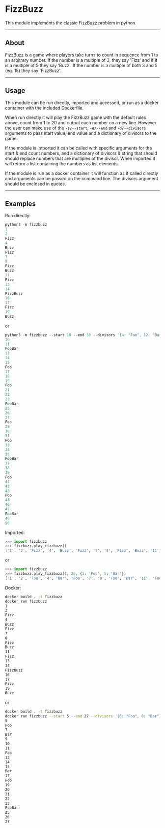 # FizzBuzz

This module implements the classic FizzBuzz problem in python.

---

## About

FizzBuzz is a game where players take turns to count in sequence from 1 to an arbitrary number. If the number is a multiple of 3, they say 'Fizz' and if it is a multiple of 5 they say 'Buzz'. If the number is a multiple of both 3 and 5 (eg. 15) they say 'FizzBuzz'.

---

## Usage

This module can be run directly, imported and accessed, or run as a docker container with the included Dockerfile.

When run directly it will play the FizzBuzz game with the default rules above, count from 1 to 20 and output each number on a new line. However the user can make use of the ```-s/--start```, ```-e/--end``` and ```-d/--divisors``` arguments to pass start value, end value and a dictionary of divisors to the game.

If the module is imported it can be called with specific arguments for the start & end count numbers, and a dictionary of divisors & string that should should replace numbers that are multiples of the divisor. When imported it will return a list containing the numbers as list elements.

If the module is run as a docker container it will function as if called directly and arguments can be passed on the command line. The divisors argument should be enclosed in quotes.

---

## Examples

Run directly:

```python
python3 -m fizzbuzz
1
2
Fizz
4
Buzz
Fizz
7
8
Fizz
Buzz
11
Fizz
13
14
FizzBuzz
16
17
Fizz
19
Buzz
```

or

```python
python3 -m fizzbuzz --start 10 --end 50 --divisors '{4: "Foo", 12: "Bar"}'
10
11
FooBar
13
14
15
Foo
17
18
19
Foo
21
22
23
FooBar
25
26
27
Foo
29
30
31
Foo
33
34
35
FooBar
37
38
39
Foo
41
42
43
Foo
45
46
47
FooBar
49
50
```

Imported:

```python
>>> import fizzbuzz
>>> fizzbuzz.play_fizzbuzz()
['1', '2', 'Fizz', '4', 'Buzz', 'Fizz', '7', '8', 'Fizz', 'Buzz', '11', 'Fizz', '13', '14', 'FizzBuzz', '16', '17', 'Fizz', '19', 'Buzz']
```

or

```python
>>> import fizzbuzz
>>> fizzbuzz.play_fizzbuzz(1, 20, {3: 'Foo', 5: 'Bar'})
['1', '2', 'Foo', '4', 'Bar', 'Foo', '7', '8', 'Foo', 'Bar', '11', 'Foo', '13', '14', 'FooBar', '16', '17', 'Foo', '19', 'Bar']
```

Docker:

```bash
docker build . -t fizzbuzz
docker run fizzbuzz
1
2
Fizz
4
Buzz
Fizz
7
8
Fizz
Buzz
11
Fizz
13
14
FizzBuzz
16
17
Fizz
19
Buzz
```

or

```bash
docker build . -t fizzbuzz
docker run fizzbuzz --start 5 --end 27 --divisors '{6: "Foo", 8: "Bar"}'
5
Foo
7
Bar
9
10
11
Foo
13
14
15
Bar
17
Foo
19
20
21
22
23
FooBar
25
26
27
```
